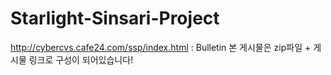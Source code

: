 # Starlight-Sinsari-Project
http://cybercvs.cafe24.com/ssp/index.html : Bulletin
본 게시물은 zip파일 + 게시물 링크로 구성이 되어있습니다! 

